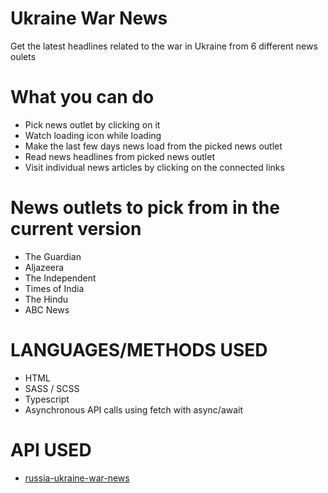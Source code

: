 # Ukraine War News
Get the latest headlines related to the war in Ukraine from 6 different news oulets

# What you can do
- Pick news outlet by clicking on it
- Watch loading icon while loading
- Make the last few days news load from the picked news outlet
- Read news headlines from picked news outlet
- Visit individual news articles by clicking on the connected links

# News outlets to pick from in the current version
- The Guardian
- Aljazeera
- The Independent
- Times of India
- The Hindu
- ABC News

# LANGUAGES/METHODS USED
- HTML
- SASS / SCSS
- Typescript
- Asynchronous API calls using fetch with async/await

# API USED
- [russia-ukraine-war-news](https://rapidapi.com/ayushkr1322/api/russia-ukraine-war-news)

